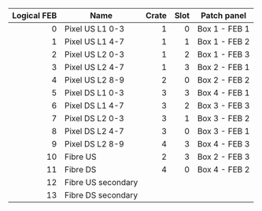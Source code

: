 |Logical FEB | Name             | Crate | Slot | Patch panel  |
|-----------:|------------------|------:|-----:|--------------|
|0           |Pixel US L1 0-3   |      1|     0| Box 1 - FEB 1|
|1           |Pixel US L1 4-7   |      1|     1| Box 1 - FEB 2|
|2           |Pixel US L2 0-3   |      1|     2| Box 1 - FEB 3|
|3           |Pixel US L2 4-7   |      1|     3| Box 2 - FEB 1|
|4           |Pixel US L2 8-9   |      2|     0| Box 2 - FEB 2|
|5           |Pixel DS L1 0-3   |      3|     3| Box 4 - FEB 1|
|6           |Pixel DS L1 4-7   |      3|     2| Box 3 - FEB 3|
|7           |Pixel DS L2 0-3   |      3|     1| Box 3 - FEB 2|
|8           |Pixel DS L2 4-7   |      3|     0| Box 3 - FEB 1|
|9           |Pixel DS L2 8-9   |      4|     3| Box 4 - FEB 3|
|10          |Fibre US          |      2|     3| Box 2 - FEB 3|
|11          |Fibre DS          |      4|     0| Box 4 - FEB 2|
|12          |Fibre US secondary|       |      |              |
|13          |Fibre DS secondary|       |      |              |
